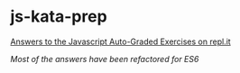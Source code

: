 # js-kata-prep

[Answers to the Javascript Auto-Graded Exercises on repl.it](https://repl.it/community/classrooms/20690)

*Most of the answers have been refactored for ES6*

